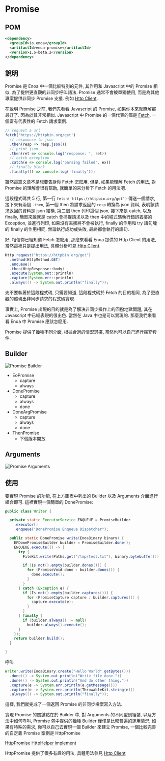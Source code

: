 


# Promise

## POM

```xml
<dependency>
  <groupId>io.enoa</groupId>
  <artifactId>enoa-promise</artifactId>
  <version>1.6-beta.2</version>
</dependency>
```

## 說明

Promise 是 Enoa 中一個比較特別的元件, 其作用和 Javascript 中的 Promise 相似. 為了提供更直觀的非同步呼叫語法. Promise 通常不會被單獨使用, 而是為其他專案提供非同步 Promise 支援. 例如 [Http Client](#Http-Client).

在說明 Promise 之前, 我們先看看 Javascript 的 Promise, 如果你本來就瞭解那最好了. 因為於其非常相似.
Javascript 中 Promise 的一個代表的庫是 [Fetch](https://github.github.io/fetch/ "Fetch").
一個富有代表性的 Fetch 請求案例.

```javascript
// request a url
fetch('https://httpbin.org/get')
  // respoonse to json
  .then(resp => resp.json())
  // print json
  .then(ret => console.log('response: ', ret))
  // catch exception
  .catch(e => console.log('parsing failed', ex))
  // finally block
  .finally(() => console.log('finally'));
```

雖然這篇文章不是想要告訴你 Fetch 怎麼用, 但是, 如果能理解 Fetch 的用法, 對 Promise 的理解會很有幫助, 就簡單的來分析下 Fetch 的用法吧.

這段程式碼共 5 行, 第一行 `fetch('https://httpbin.org/get')` 傳送一個請求, 接下來有兩個 `.then`, 第一個 then 將請求返回的 `resp` 轉換為 json 資料, 表明該請求返回的資料是 json 結構, 第二個 then 列印這個 json, 接下來是 catch, 以及 finally, 簡單來說就是 catch 會捕捉請求以及 then 中的程式碼執行錯誤丟擲的 Exception, 並進行列印, 如果沒有丟擲將不會被執行, finally 的作用和 try 語句塊的 finally 的作用相同, 無論執行成功或失敗, 最終都會執行的語句.

好, 相信你已經知道 Fetch 怎麼用, 那麼來看看 Enoa 提供的 Http Client 的用法, 當然這裡只是提出用法, 具體分析可見 [Http Client](#Http-Client).

```java
Http.request("https://httpbin.org/get")
  .method(HttpMethod.GET)
  .enqueue()
  .then(HttpResponse::body)
  .execute(System.out::println)
  .capture(System.err::println)
  .always(() -> System.out.println("finally"));
```

先不要執著於這段程式碼, 只需要知道, 這段程式碼於 Fetch 的目的相同, 為了更直觀的體現出非同步請求的程式碼實現.

事實上, Promise 出現的目的就是為了解決非同步操作上的回撥地獄問題, 其在 Javascript 中已經表現的很出色. 當然在 Java 中也是可以實現的.
那麼我們來看看 Enoa 中 Promise 應該怎麼用.

Promise 提供了幾種不同介面, 根據合適的情況選擇, 當然也可以自己進行擴充套件.


## Builder

![Promise Builder](https://raw.githubusercontent.com/iaceob/gallery/master/enoa/promise-builder.svg?sanitize=true)

- EoPromise
  - capture
  - always
- DonePromise
  - capture
  - always
  - done
- DoneArgPromise
  - capture
  - always
  - done
- ThenPromise
  - 下個版本開放

## Arguments

![Promise Arguments](https://raw.githubusercontent.com/iaceob/gallery/master/enoa/promise-args.svg?sanitize=true)



## 使用

要實現 Promise 的功能, 在上方圖表中列出的 Builder 以及 Arguments 介面進行組合即可. 這裡實現一個簡單的 DonePromise:

```java
public class Writer {

  private static ExecutorService ENQUEUE = PromiseBuilder
    .executor()
    .enqueue("DonePromise Enqueue Dispatcher");

  public static DonePromise write(EnoaBinary binary) {
    EPDonePromiseBuilder builder = PromiseBuilder.done();
    ENQUEUE.execute(() -> {
      try {
        FileKit.write(Paths.get("/tmp/test.txt"), binary.bytebuffer());

        if (Is.not().empty(builder.dones())) {
          for (PromiseVoid done : builder.dones()) {
            done.execute();
          }
        }
      } catch (Exception e) {
        if (Is.not().empty(builder.captures())) {
          for (PromiseCapture capture : builder.captures()) {
            capture.execute(e);
          }
        }
      } finally {
        if (builder.always() != null)
          builder.always().execute();
      }
    });
    return builder.build();
  }

}
```

呼叫

```java
Writer.write(EnoaBinary.create("Hello World".getBytes()))
  .done(() -> System.out.println("Write file done."))
  .done(() -> System.out.println("And do other thing."))
  .capture(e -> System.err.println(e.getMessage()))
  .capture(e -> System.err.println(ThrowableKit.string(e)))
  .always(() -> System.out.println("finally"));
```

這樣, 我們就完成了一個返回 Promise 的非同步檔案寫入方法.

實現 Promise 的關鍵點在於 Builder 中, 對 Arguments 的不同型別組裝, 以及方法中如何呼叫, Promise 包中提供的幾種 Builder 僅僅是比較普遍的運用情況, 如果有特殊的需求, 你可以自己去實現一個 Builder 來建立 Promise, 一個比較完善的自定義 Promise 案例是 HttpPromise

[HttpPromise](https://github.com/fewensa/enoa/blob/master/enoa-http/src/main/java/io/enoa/http/protocol/HttpPromise.java "HttpPromise.java")
[HttpHelper implement](https://github.com/fewensa/enoa/tree/master/enoa-http/src/main/java/io/enoa/http/provider/httphelper/async)

HttpPromise 提供了很多有趣的用法, 具體用法參見 [Http Client](#Http-Client)

